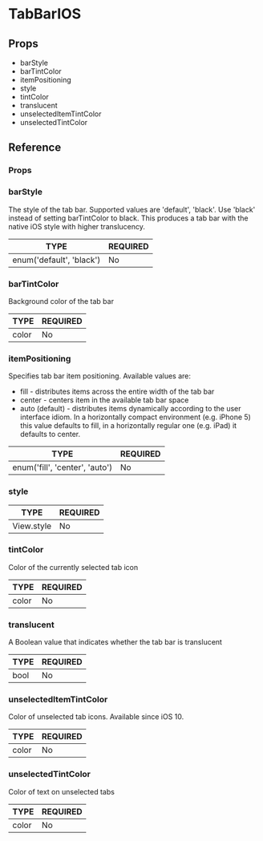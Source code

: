 # TabBarIOS

## Props

* barStyle
* barTintColor
* itemPositioning
* style
* tintColor
* translucent
* unselectedItemTintColor
* unselectedTintColor

## Reference
### Props

### barStyle

The style of the tab bar. Supported values are 'default', 'black'. Use 'black' instead of setting barTintColor to black. This produces a tab bar with the native iOS style with higher translucency.

| TYPE          | REQUIRED      |
| ------------- |-------------|
| enum('default', 'black') | No |

### barTintColor

Background color of the tab bar

| TYPE          | REQUIRED      |
| ------------- |-------------|
| color | No |

### itemPositioning

Specifies tab bar item positioning. Available values are:

* fill - distributes items across the entire width of the tab bar
* center - centers item in the available tab bar space
* auto (default) - distributes items dynamically according to the user interface idiom. In a horizontally compact environment (e.g. iPhone 5) this value defaults to fill, in a horizontally regular one (e.g. iPad) it defaults to center.

| TYPE          | REQUIRED      |
| ------------- |-------------|
| enum('fill', 'center', 'auto') | No |

### style

| TYPE          | REQUIRED      |
| ------------- |-------------|
| View.style | No |

### tintColor

Color of the currently selected tab icon

| TYPE          | REQUIRED      |
| ------------- |-------------|
| color | No |

### translucent

A Boolean value that indicates whether the tab bar is translucent

| TYPE          | REQUIRED      |
| ------------- |-------------|
| bool | No |

### unselectedItemTintColor

Color of unselected tab icons. Available since iOS 10.

| TYPE          | REQUIRED      |
| ------------- |-------------|
| color | No |

### unselectedTintColor

Color of text on unselected tabs

| TYPE          | REQUIRED      |
| ------------- |-------------|
| color | No |
